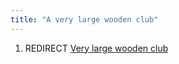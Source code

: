 ```yaml
---
title: "A very large wooden club"
---
```


1.  REDIRECT [Very large wooden club](Very_large_wooden_club "wikilink")